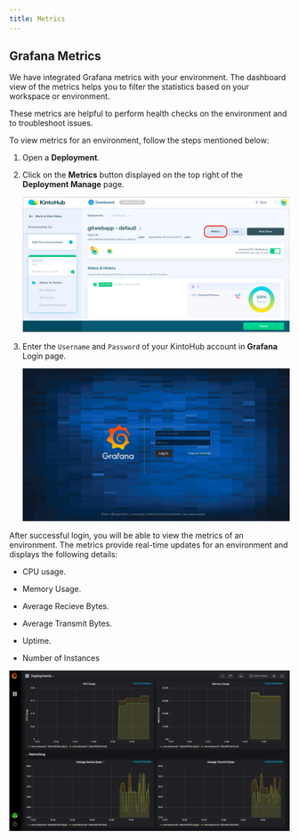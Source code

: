 ```yaml
---
title: Metrics
---
```


## Grafana Metrics

We have integrated Grafana metrics with your environment. The dashboard view of the metrics helps you to filter the statistics based on your workspace or environment.

These metrics are helpful to perform health checks on the environment and to troubleshoot issues.

To view metrics for an environment, follow the steps mentioned below:

1. Open a **Deployment**.

2. Click on the **Metrics** button displayed on the top right of the **Deployment Manage** page.

    ![Screenshot](/docs/assets/metrics-btn.png)

3. Enter the `Username` and `Password` of your KintoHub account in **Grafana** Login page.

    ![Screenshot](/docs/assets/grafana_login.png)

After successful login, you will be able to view the metrics of an environment. The metrics provide real-time updates for an environment and displays the following details:

- CPU usage.

- Memory Usage.

- Average Recieve Bytes.

- Average Transmit Bytes.

- Uptime.

- Number of Instances

![Screenshot](/docs/assets/grafana-metrics.png)
